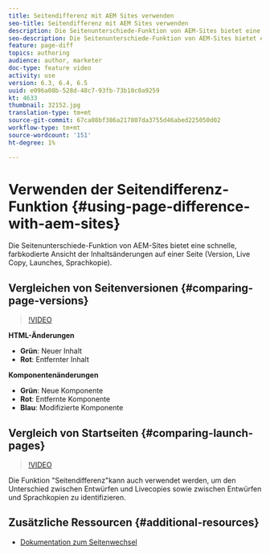 ```yaml
---
title: Seitendifferenz mit AEM Sites verwenden
seo-title: Seitendifferenz mit AEM Sites verwenden
description: Die Seitenunterschiede-Funktion von AEM-Sites bietet eine schnelle, farbkodierte Ansicht der Inhaltsänderungen auf einer Seite (Version, Live Copy, Launches, Sprachkopie).
seo-description: Die Seitenunterschiede-Funktion von AEM-Sites bietet eine schnelle, farbkodierte Ansicht der Inhaltsänderungen auf einer Seite (Version, Live Copy, Launches, Sprachkopie).
feature: page-diff
topics: authoring
audience: author, marketer
doc-type: feature video
activity: use
version: 6.3, 6.4, 6.5
uuid: e096a08b-528d-48c7-93fb-73b10c0a9259
kt: 4633
thumbnail: 32152.jpg
translation-type: tm+mt
source-git-commit: 67ca08bf386a217807da3755d46abed225050d02
workflow-type: tm+mt
source-wordcount: '151'
ht-degree: 1%

---
```



# Verwenden der Seitendifferenz-Funktion {#using-page-difference-with-aem-sites}

Die Seitenunterschiede-Funktion von AEM-Sites bietet eine schnelle, farbkodierte Ansicht der Inhaltsänderungen auf einer Seite (Version, Live Copy, Launches, Sprachkopie).

## Vergleichen von Seitenversionen {#comparing-page-versions}

>[!VIDEO](https://video.tv.adobe.com/v/32152?quality=9&learn=on)

**HTML-Änderungen**

* **Grün**: Neuer Inhalt
* **Rot**: Entfernter Inhalt

**Komponentenänderungen**

* **Grün**: Neue Komponente
* **Rot**: Entfernte Komponente
* **Blau**: Modifizierte Komponente

## Vergleich von Startseiten {#comparing-launch-pages}

>[!VIDEO](https://video.tv.adobe.com/v/17746/?quality=9&learn=on)

Die Funktion &quot;Seitendifferenz&quot;kann auch verwendet werden, um den Unterschied zwischen Entwürfen und Livecopies sowie zwischen Entwürfen und Sprachkopien zu identifizieren.

## Zusätzliche Ressourcen {#additional-resources}

* [Dokumentation zum Seitenwechsel](https://docs.adobe.com/content/help/en/experience-manager-65/authoring/siteandpage/page-diff.html)
